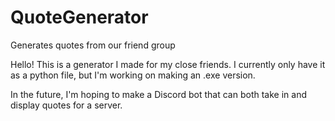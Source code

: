 # QuoteGenerator
Generates quotes from our friend group

Hello! This is a generator I made for my close friends. I currently only have it as a python file, but I'm working on making an .exe version.

In the future, I'm hoping to make a Discord bot that can both take in and display quotes for a server.
